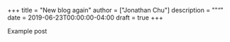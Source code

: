 +++
title = "New blog again"
author = ["Jonathan Chu"]
description = "\"“"
date = 2019-06-23T00:00:00-04:00
draft = true
+++

Example post

